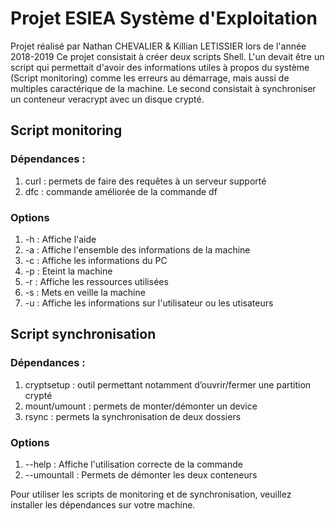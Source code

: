 # Projet ESIEA Système d'Exploitation
Projet réalisé par Nathan CHEVALIER & Killian LETISSIER lors de l'année 2018-2019
Ce projet consistait à créer deux scripts Shell. L'un devait être un script qui permettait d'avoir des informations utiles à propos du système (Script monitoring) comme les erreurs au démarrage, mais aussi de multiples caractérique de la machine. Le second consistait à synchroniser un conteneur veracrypt avec un disque crypté.

## Script monitoring
### Dépendances : 
1. curl : permets de faire des requêtes à un serveur supporté
1. dfc : commande améliorée de la commande df

### Options
1. -h : Affiche l'aide
1. -a : Affiche l'ensemble des informations de la machine
1. -c : Affiche les informations du PC
1. -p : Eteint la machine
1. -r : Affiche les ressources utilisées
1. -s : Mets en veille la machine
1. -u : Affiche les informations sur l'utilisateur ou les utisateurs


## Script synchronisation
### Dépendances : 
1. cryptsetup : outil permettant notamment d’ouvrir/fermer une partition crypté 
1. mount/umount : permets de monter/démonter un device
1. rsync : permets la synchronisation de deux dossiers

### Options
1. --help : Affiche l'utilisation correcte de la commande
1. --umountall : Permets de démonter les deux conteneurs

Pour utiliser les scripts de monitoring et de synchronisation, veuillez installer les dépendances sur votre machine.
